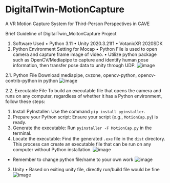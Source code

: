 # DigitalTwin-MotionCapture
 A VR Motion Capture System for Third-Person  Perspectives in CAVE

Brief Guideline of DigitalTwin_MoitonCapture Project
1.	Software Used
 •	Python 3.11
 •	Unity 2020.3.21f1
 •	VotanicXR 2020SDK
2.	Python Environment Setting for Mocap
 •	Python File is used to open camera and capture frame image of video.
 •	Utilize python package such as OpenCV/Mediapipe to capture and identify human pose information, then transfer pose data to unity through UDP.
![image](https://github.com/user-attachments/assets/376de5d4-6707-4fa2-9f42-c72cd3e441da)

 
2.1.	Python File
Download mediapipe, cvzone, opencv-python, opencv-contrib-python in python
 ![image](https://github.com/user-attachments/assets/c9ba7d91-f7f0-43ed-8bf0-d67e2e7d2f51)

2.2.	Executable File
To build an executable file that opens the camera and runs on any computer, regardless of whether it has a Python environment, follow these steps:
1.	Install PyInstaller: Use the command `pip install pyinstaller`.
2.	Prepare your Python script: Ensure your script (e.g., `MotionCap.py`) is ready.
3.	Generate the executable: Run `pyinstaller -F MotionCap.py` in the terminal.
4.	Locate the executable: Find the generated `.exe` file in the `dist` directory.
This process can create an executable file that can be run on any computer without Python installation.
![image](https://github.com/user-attachments/assets/3ff0465c-4440-4abc-aa46-e6ee82b8dc79)

* Remember to change python file/name to your own work
 ![image](https://github.com/user-attachments/assets/ec010be2-bd04-4280-80a2-6e1f11646c80)

 
3.	Unity
•	Based on exiting unity file, directly run/build file would be fine
 ![image](https://github.com/user-attachments/assets/df89f9fc-7e66-4200-b064-69f3fb295172)

